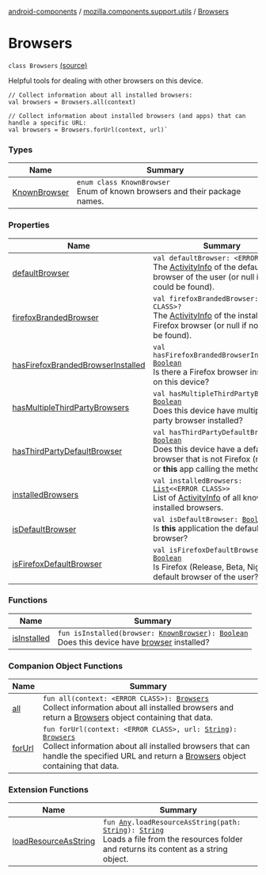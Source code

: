 [android-components](../../index.md) / [mozilla.components.support.utils](../index.md) / [Browsers](./index.md)

# Browsers

`class Browsers` [(source)](https://github.com/mozilla-mobile/android-components/blob/master/components/support/utils/src/main/java/mozilla/components/support/utils/Browsers.kt#L26)

Helpful tools for dealing with other browsers on this device.

```
// Collect information about all installed browsers:
val browsers = Browsers.all(context)

// Collect information about installed browsers (and apps) that can handle a specific URL:
val browsers = Browsers.forUrl(context, url)`
```

### Types

| Name | Summary |
|---|---|
| [KnownBrowser](-known-browser/index.md) | `enum class KnownBrowser`<br>Enum of known browsers and their package names. |

### Properties

| Name | Summary |
|---|---|
| [defaultBrowser](default-browser.md) | `val defaultBrowser: <ERROR CLASS>?`<br>The [ActivityInfo](#) of the default browser of the user (or null if none could be found). |
| [firefoxBrandedBrowser](firefox-branded-browser.md) | `val firefoxBrandedBrowser: <ERROR CLASS>?`<br>The [ActivityInfo](#) of the installed Firefox browser (or null if none could be found). |
| [hasFirefoxBrandedBrowserInstalled](has-firefox-branded-browser-installed.md) | `val hasFirefoxBrandedBrowserInstalled: `[`Boolean`](https://kotlinlang.org/api/latest/jvm/stdlib/kotlin/-boolean/index.html)<br>Is there a Firefox browser installed on this device? |
| [hasMultipleThirdPartyBrowsers](has-multiple-third-party-browsers.md) | `val hasMultipleThirdPartyBrowsers: `[`Boolean`](https://kotlinlang.org/api/latest/jvm/stdlib/kotlin/-boolean/index.html)<br>Does this device have multiple third-party browser installed? |
| [hasThirdPartyDefaultBrowser](has-third-party-default-browser.md) | `val hasThirdPartyDefaultBrowser: `[`Boolean`](https://kotlinlang.org/api/latest/jvm/stdlib/kotlin/-boolean/index.html)<br>Does this device have a default browser that is not Firefox (release) or **this** app calling the method. |
| [installedBrowsers](installed-browsers.md) | `val installedBrowsers: `[`List`](https://kotlinlang.org/api/latest/jvm/stdlib/kotlin.collections/-list/index.html)`<<ERROR CLASS>>`<br>List of [ActivityInfo](#) of all known installed browsers. |
| [isDefaultBrowser](is-default-browser.md) | `val isDefaultBrowser: `[`Boolean`](https://kotlinlang.org/api/latest/jvm/stdlib/kotlin/-boolean/index.html)<br>Is **this** application the default browser? |
| [isFirefoxDefaultBrowser](is-firefox-default-browser.md) | `val isFirefoxDefaultBrowser: `[`Boolean`](https://kotlinlang.org/api/latest/jvm/stdlib/kotlin/-boolean/index.html)<br>Is Firefox (Release, Beta, Nightly) the default browser of the user? |

### Functions

| Name | Summary |
|---|---|
| [isInstalled](is-installed.md) | `fun isInstalled(browser: `[`KnownBrowser`](-known-browser/index.md)`): `[`Boolean`](https://kotlinlang.org/api/latest/jvm/stdlib/kotlin/-boolean/index.html)<br>Does this device have [browser](is-installed.md#mozilla.components.support.utils.Browsers$isInstalled(mozilla.components.support.utils.Browsers.KnownBrowser)/browser) installed? |

### Companion Object Functions

| Name | Summary |
|---|---|
| [all](all.md) | `fun all(context: <ERROR CLASS>): `[`Browsers`](./index.md)<br>Collect information about all installed browsers and return a [Browsers](./index.md) object containing that data. |
| [forUrl](for-url.md) | `fun forUrl(context: <ERROR CLASS>, url: `[`String`](https://kotlinlang.org/api/latest/jvm/stdlib/kotlin/-string/index.html)`): `[`Browsers`](./index.md)<br>Collect information about all installed browsers that can handle the specified URL and return a [Browsers](./index.md) object containing that data. |

### Extension Functions

| Name | Summary |
|---|---|
| [loadResourceAsString](../../mozilla.components.support.test.file/kotlin.-any/load-resource-as-string.md) | `fun `[`Any`](https://kotlinlang.org/api/latest/jvm/stdlib/kotlin/-any/index.html)`.loadResourceAsString(path: `[`String`](https://kotlinlang.org/api/latest/jvm/stdlib/kotlin/-string/index.html)`): `[`String`](https://kotlinlang.org/api/latest/jvm/stdlib/kotlin/-string/index.html)<br>Loads a file from the resources folder and returns its content as a string object. |

